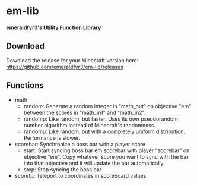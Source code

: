 # em-lib

**emeraldfyr3's Utility Function Library**

## Download
Download the release for your Minecraft version here: https://github.com/emeraldfyr3/em-lib/releases

## Functions
- math
  - random: Generate a random integer in "math_out" on objective "em" between the scores in "math_in1" and "math_in2".
  - randomp: Like random, but faster. Uses its own pseudorandom number algorithm instead of Minecraft's randomness.
  - randomu: Like random, but with a completely uniform distribution. Performance is slower.
- scorebar: Synchronize a boss bar with a player score
  - start: Start syncing boss bar em:scorebar with player "scorebar" on ebjective "em". Copy whatever score you want to sync with the bar into that objective and it will update the bar automatically.
  - stop: Stop syncing the boss bar
- scoretp: Teleport to coordinates in scoreboard values
